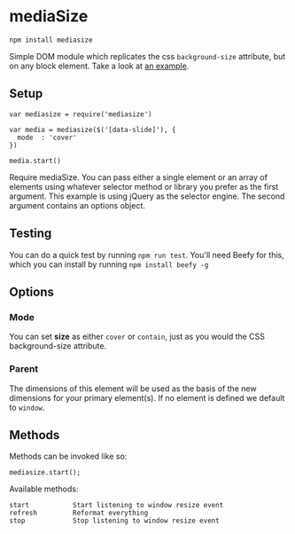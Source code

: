 # mediaSize

`npm install mediasize`

Simple DOM module which replicates the css `background-size` attribute, but on any block element. Take a look at [an example](http://github.com/jondashkyle/mediaSize).

## Setup

```
var mediasize = require('mediasize')

var media = mediasize($('[data-slide]'), {
  mode  : 'cover'
})

media.start()
```

Require mediaSize. You can pass either a single element or an array of elements using whatever selector method or library you prefer as the first argument. This example is using jQuery as the selector engine. The second argument contains an options object.

## Testing

You can do a quick test by running `npm run test`. You'll need Beefy for this, which you can install by running `npm install beefy -g`

## Options

### Mode 
You can set **size** as either `cover` or `contain`, just as you would the CSS background-size attribute.

### Parent
The dimensions of this element will be used as the basis of the new dimensions for your primary element(s). If no element is defined we default to `window`.

## Methods

Methods can be invoked like so:
```
mediasize.start();
```

Available methods:
```
start           Start listening to window resize event
refresh         Reformat everything
stop            Stop listening to window resize event
```
